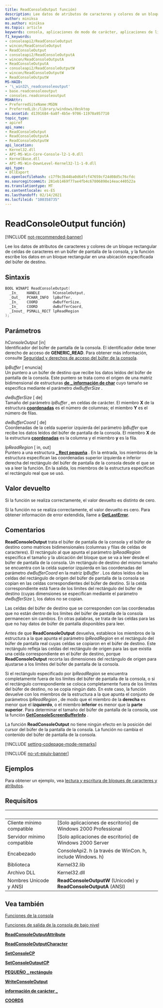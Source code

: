 ```yaml
---
title: ReadConsoleOutput función)
description: Lee datos de atributos de caracteres y colores de un bloque rectangular de celdas de caracteres en un búfer de pantalla de la consola y escribe datos en el búfer de destino.
author: miniksa
ms.author: miniksa
ms.topic: article
keywords: consola, aplicaciones de modo de carácter, aplicaciones de línea de comandos, aplicaciones de terminal, API de consola
f1_keywords:
- consoleapi2/ReadConsoleOutput
- wincon/ReadConsoleOutput
- ReadConsoleOutput
- consoleapi2/ReadConsoleOutputA
- wincon/ReadConsoleOutputA
- ReadConsoleOutputA
- consoleapi2/ReadConsoleOutputW
- wincon/ReadConsoleOutputW
- ReadConsoleOutputW
MS-HAID:
- '\_win32\_readconsoleoutput'
- base.readconsoleoutput
- consoles.readconsoleoutput
MSHAttr:
- PreferredSiteName:MSDN
- PreferredLib:/library/windows/desktop
ms.assetid: d1391684-6a8f-4b5e-9706-11970a957710
topic_type:
- apiref
api_name:
- ReadConsoleOutput
- ReadConsoleOutputA
- ReadConsoleOutputW
api_location:
- Kernel32.dll
- API-MS-Win-Core-Console-l2-1-0.dll
- KernelBase.dll
- API-MS-Win-DownLevel-Kernel32-l1-1-0.dll
api_type:
- DllExport
ms.openlocfilehash: c17f9c3b44ba0d64fcf47659cf24d08d5c76cfdc
ms.sourcegitcommit: 281eb1469f77ae4fb4c67806898e14eac440522a
ms.translationtype: MT
ms.contentlocale: es-ES
ms.lasthandoff: 02/14/2021
ms.locfileid: "100358735"
---
```

# <a name="readconsoleoutput-function"></a>ReadConsoleOutput función)

[!INCLUDE [not-recommended-banner](./includes/not-recommended-banner.md)]

Lee los datos de atributos de caracteres y colores de un bloque rectangular de celdas de caracteres en un búfer de pantalla de la consola, y la función escribe los datos en un bloque rectangular en una ubicación especificada del búfer de destino.

## <a name="syntax"></a>Sintaxis

```C
BOOL WINAPI ReadConsoleOutput(
  _In_    HANDLE      hConsoleOutput,
  _Out_   PCHAR_INFO  lpBuffer,
  _In_    COORD       dwBufferSize,
  _In_    COORD       dwBufferCoord,
  _Inout_ PSMALL_RECT lpReadRegion
);
```

## <a name="parameters"></a>Parámetros

*hConsoleOutput* \[in\]  
Identificador del búfer de pantalla de la consola. El identificador debe tener derecho de acceso de **GENERIC\_READ**. Para obtener más información, consulte [Seguridad y derechos de acceso del búfer de la consola](console-buffer-security-and-access-rights.md).

*lpBuffer* \[ enuncia\]  
Un puntero a un búfer de destino que recibe los datos leídos del búfer de pantalla de la consola. Este puntero se trata como el origen de una matriz bidimensional de estructuras [**de \_ información de char**](char-info-str.md) cuyo tamaño se especifica mediante el parámetro *dwBufferSize* .

*dwBufferSize* \[ de\]  
Tamaño del parámetro *lpBuffer* , en celdas de carácter. El miembro **X** de la estructura [**coordenadas**](coord-str.md) es el número de columnas; el miembro **Y** es el número de filas.

*dwBufferCoord* \[ de\]  
Coordenadas de la celda superior izquierda del parámetro *lpBuffer* que recibe los datos leídos del búfer de pantalla de la consola. El miembro **X** de la estructura [**coordenadas**](coord-str.md) es la columna y el miembro **y** es la fila.

*lpReadRegion* \[ in, out\]  
Puntero a una estructura [**\_ Rect pequeña**](small-rect-str.md) . En la entrada, los miembros de la estructura especifican las coordenadas superior izquierda e inferior derecha del rectángulo del búfer de pantalla de la consola desde el que se va a leer la función. En la salida, los miembros de la estructura especifican el rectángulo real que se usó.

## <a name="return-value"></a>Valor devuelto

Si la función se realiza correctamente, el valor devuelto es distinto de cero.

Si la función no se realiza correctamente, el valor devuelto es cero. Para obtener información de error extendida, llame a [**GetLastError**](/windows/win32/api/errhandlingapi/nf-errhandlingapi-getlasterror).

## <a name="remarks"></a>Comentarios

**ReadConsoleOutput** trata el búfer de pantalla de la consola y el búfer de destino como matrices bidimensionales (columnas y filas de celdas de caracteres). El rectángulo al que apunta el parámetro *lpReadRegion* especifica el tamaño y la ubicación del bloque que se va a leer desde el búfer de pantalla de la consola. Un rectángulo de destino del mismo tamaño se encuentra con la celda superior izquierda en las coordenadas del parámetro *dwBufferCoord* en la matriz *lpBuffer* . Los datos leídos de las celdas del rectángulo de origen del búfer de pantalla de la consola se copian en las celdas correspondientes del búfer de destino. Si la celda correspondiente está fuera de los límites del rectángulo del búfer de destino (cuyas dimensiones se especifican mediante el parámetro *dwBufferSize* ), los datos no se copian.

Las celdas del búfer de destino que se corresponden con las coordenadas que no están dentro de los límites del búfer de pantalla de la consola permanecen sin cambios. En otras palabras, se trata de las celdas para las que no hay datos de búfer de pantalla disponibles para leer.

Antes de que **ReadConsoleOutput** devuelva, establece los miembros de la estructura a la que apunta el parámetro *lpReadRegion* en el rectángulo del búfer de pantalla real cuyas celdas se copiaron en el búfer de destino. Este rectángulo refleja las celdas del rectángulo de origen para las que existía una celda correspondiente en el búfer de destino, porque **ReadConsoleOutput** recorta las dimensiones del rectángulo de origen para ajustarse a los límites del búfer de pantalla de la consola.

Si el rectángulo especificado por *lpReadRegion* se encuentra completamente fuera de los límites del búfer de pantalla de la consola, o si el rectángulo correspondiente se coloca completamente fuera de los límites del búfer de destino, no se copia ningún dato. En este caso, la función devuelve con los miembros de la estructura a la que apunta el conjunto de parámetros *lpReadRegion* , de modo que el miembro de la **derecha** es menor que el **izquierdo**, o el miembro **inferior** es menor que la **parte superior**. Para determinar el tamaño del búfer de pantalla de la consola, use la función [**GetConsoleScreenBufferInfo**](getconsolescreenbufferinfo.md) .

La función **ReadConsoleOutput** no tiene ningún efecto en la posición del cursor del búfer de la pantalla de la consola. La función no cambia el contenido del búfer de pantalla de la consola.

[!INCLUDE [setting-codepage-mode-remarks](./includes/setting-codepage-mode-remarks.md)]

[!INCLUDE [no-vt-equiv-banner](./includes/no-vt-equiv-banner.md)]

## <a name="examples"></a>Ejemplos

Para obtener un ejemplo, vea [lectura y escritura de bloques de caracteres y atributos](reading-and-writing-blocks-of-characters-and-attributes.md).

## <a name="requirements"></a>Requisitos

| &nbsp; | &nbsp; |
|-|-|
| Cliente mínimo compatible | \[Solo aplicaciones de escritorio\] de Windows 2000 Professional |
| Servidor mínimo compatible | \[Solo aplicaciones de escritorio\] de Windows 2000 Server |
| Encabezado | ConsoleApi2. h (a través de WinCon. h, include Windows. h) |
| Biblioteca | Kernel32.lib |
| Archivo DLL | Kernel32.dll |
| Nombres Unicode y ANSI | **ReadConsoleOutputW** (Unicode) y **ReadConsoleOutputA** (ANSI) |

## <a name="see-also"></a>Vea también

[Funciones de la consola](console-functions.md)

[Funciones de salida de la consola de bajo nivel](low-level-console-output-functions.md)

[**ReadConsoleOutputAttribute**](readconsoleoutputattribute.md)

[**ReadConsoleOutputCharacter**](readconsoleoutputcharacter.md)

[**SetConsoleCP**](setconsolecp.md)

[**SetConsoleOutputCP**](setconsoleoutputcp.md)

[**PEQUEÑO \_ rectángulo**](small-rect-str.md)

[**WriteConsoleOutput**](writeconsoleoutput.md)

[**información de carácter \_**](char-info-str.md)

[**COORDS**](coord-str.md)